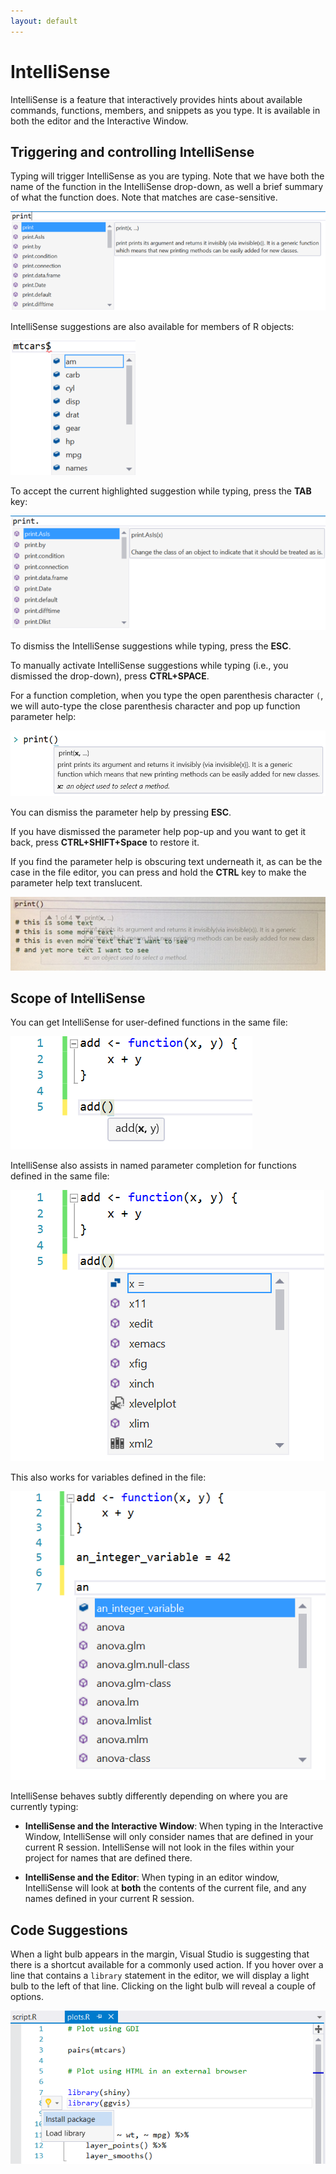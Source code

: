 ```yaml
---
layout: default
---
```


# IntelliSense

IntelliSense is a feature that interactively provides hints about available
commands, functions, members, and snippets as you type. It is available in both
the editor and the Interactive Window. 

## Triggering and controlling IntelliSense

Typing will trigger IntelliSense as you are typing. Note that we have both the
name of the function in the IntelliSense drop-down, as well a brief summary of
what the function does. Note that matches are case-sensitive.

![](./media/RTVS-REPL-auto-complete-menu.png)

IntelliSense suggestions are also available for members of R objects:
 
![](./media/RTVS-REPL-auto-complete-r-objects.png)
 
To accept the current highlighted suggestion while typing, press the **TAB** key:

![](./media/RTVS-REPL-auto-complete-save.png) 

To dismiss the IntelliSense suggestions while typing, press the **ESC**.

To manually activate IntelliSense suggestions while typing (i.e., you
dismissed the drop-down), press **CTRL+SPACE**.

For a function completion, when you type the open parenthesis character `(`, we
will auto-type the close parenthesis character and pop up function parameter
help:

![](./media/RTVS-REPL-auto-complete-functions.png)

You can dismiss the parameter help by pressing **ESC**.

If you have dismissed the parameter help pop-up and you want to get it back,
press **CTRL+SHIFT+Space** to restore it.

If you find the parameter help is obscuring text underneath it, as can be the
case in the file editor, you can press and hold the **CTRL** key to make the
parameter help text translucent.

![](./media/RTVS-REPL-auto-complete-translucent.png)
 
## Scope of IntelliSense

You can get IntelliSense for user-defined functions in the same file:

![](media/intellisense_same_file_functions.png)

IntelliSense also assists in named parameter completion for functions defined in
the same file:

![](media/intellisense_parameter_completion.png)

This also works for variables defined in the file:

![](media/intellisense_variable_completion.png)

IntelliSense behaves subtly differently depending on where you are currently typing:

* **IntelliSense and the Interactive Window**: When typing in the Interactive
Window, IntelliSense will only consider names that are defined in your current R
session. IntelliSense will not look in the files within your project for names
that are defined there.

* **IntelliSense and the Editor**: When typing in an editor window, IntelliSense
will look at **both** the contents of the current file, and any names defined
in your current R session.

## Code Suggestions

When a light bulb appears in the margin, Visual Studio is suggesting that there
is a shortcut available for a commonly used action. If you hover over a line
that contains a `library` statement in the editor, we will display a light bulb
to the left of that line. Clicking on the light bulb will reveal a couple of
options. 

![](media/04_smart_tags.png)
